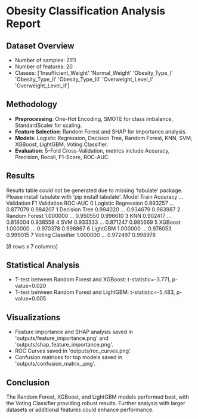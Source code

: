 
# Obesity Classification Analysis Report

## Dataset Overview
- Number of samples: 2111
- Number of features: 20
- Classes: ['Insufficient_Weight' 'Normal_Weight' 'Obesity_Type_I' 'Obesity_Type_II'
 'Obesity_Type_III' 'Overweight_Level_I' 'Overweight_Level_II']

## Methodology
- **Preprocessing**: One-Hot Encoding, SMOTE for class imbalance, StandardScaler for scaling.
- **Feature Selection**: Random Forest and SHAP for importance analysis.
- **Models**: Logistic Regression, Decision Tree, Random Forest, KNN, SVM, XGBoost, LightGBM, Voting Classifier.
- **Evaluation**: 5-Fold Cross-Validation, metrics include Accuracy, Precision, Recall, F1-Score, ROC-AUC.

## Results
Results table could not be generated due to missing 'tabulate' package. Please install tabulate with 'pip install tabulate'.
                 Model  Train Accuracy  ...  Validation F1  Validation ROC-AUC
0  Logistic Regression        0.893257  ...       0.877079            0.984207
1        Decision Tree        0.994020  ...       0.934679            0.963987
2        Random Forest        1.000000  ...       0.950550            0.996610
3                  KNN        0.902417  ...       0.818004            0.938558
4                  SVM        0.933333  ...       0.871247            0.985669
5              XGBoost        1.000000  ...       0.970378            0.998867
6             LightGBM        1.000000  ...       0.976053            0.999015
7    Voting Classifier        1.000000  ...       0.972497            0.998978

[8 rows x 7 columns]

## Statistical Analysis
- T-test between Random Forest and XGBoost: t-statistic=-3.771, p-value=0.020
- T-test between Random Forest and LightGBM: t-statistic=-5.483, p-value=0.005

## Visualizations
- Feature importance and SHAP analysis saved in 'outputs/feature_importance.png' and 'outputs/shap_feature_importance.png'.
- ROC Curves saved in 'outputs/roc_curves.png'.
- Confusion matrices for top models saved in 'outputs/confusion_matrix_<model>.png'.

## Conclusion
The Random Forest, XGBoost, and LightGBM models performed best, with the Voting Classifier providing robust results. Further analysis with larger datasets or additional features could enhance performance.
